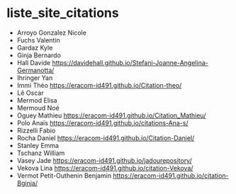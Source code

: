 # liste_site_citations

* Arroyo Gonzalez Nicole
* Fuchs Valentin
* Gardaz Kyle
* Ginja Bernardo
* Hall Davide https://davidehall.github.io/Stefani-Joanne-Angelina-Germanotta/
* Ihringer Yan
* Immi Théo https://eracom-id491.github.io/Citation-theo/
* Lê Oscar
* Mermod Elisa
* Mermoud Noé
* Oguey Mathieu https://eracom-id491.github.io/Citation_Mathieu/
* Polo Anaïs https://eracom-id491.github.io/citations-Ana-s/
* Rizzelli Fabio
* Rocha Daniel https://eracom-id491.github.io/Citation-Daniel/
* Stanley Emma
* Tschanz William
* Vasey Jade https://eracom-id491.github.io/jadourepository/
* Vekova Lina https://eracom-id491.github.io/citation-Vekova/
* Vermot Petit-Outhenin Benjamin https://eracom-id491.github.io/citation-Bginja/
